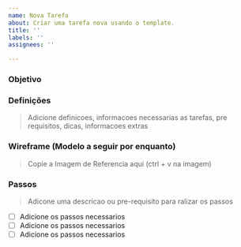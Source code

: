 ```yaml
---
name: Nova Tarefa
about: Criar uma tarefa nova usando o template.
title: ''
labels: ''
assignees: ''

---
```


### Objetivo

>

### Definições

> Adicione definicoes, informacoes necessarias as tarefas, pre requisitos, dicas, informacoes extras

### Wireframe (Modelo a seguir por enquanto)

> Copie a Imagem de Referencia aqui (ctrl +  v na imagem)

### Passos

> Adicone uma descricao ou pre-requisito para ralizar os passos

- [ ] Adicione os passos necessarios
- [ ] Adicione os passos necessarios
- [ ] Adicione os passos necessarios
